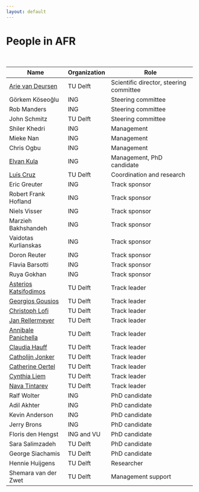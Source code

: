 ```yaml
---
layout: default
---
```


# People in AFR

<br/>

Name | Organization | Role
--|--|--
[Arie van Deursen] 		  | TU Delft 	  | Scientific director, steering committee
Görkem Köseoğlu			    | ING				  | Steering committee
Rob Manders				      | ING				  | Steering committee
John Schmitz      			| TU Delft 	  | Steering committee
Shiler Khedri			      | ING				  | Management
Mieke Nan       				| ING				  | Management
Chris Ogbu			       	| ING				  | Management
[Elvan Kula] 				      | ING 			  | Management, PhD candidate
[Luís Cruz] 				    | TU Delft 	  | Coordination and research
Eric Greuter			      | ING 			  | Track sponsor
Robert Frank Hofland	  | ING 			  | Track sponsor
Niels Visser            | ING         | Track sponsor
Marzieh Bakhshandeh 	  | ING 			  | Track sponsor
Vaidotas Kurlianskas 	  | ING 			  | Track sponsor
Doron Reuter  		 	    | ING 			  | Track sponsor
Flavia Barsotti         | ING         | Track sponsor
Ruya Gokhan             | ING         | Track sponsor
[Asterios Katsifodimos]	| TU Delft 	  | Track leader
[Georgios Gousios]		  | TU Delft 	  | Track leader
[Christoph Lofi]			  | TU Delft 	  | Track leader
[Jan Rellermeyer]			  | TU Delft 	  | Track leader
[Annibale Panichella]		| TU Delft 	  | Track leader
[Claudia Hauff]         | TU Delft    | Track leader
[Catholijn Jonker]		  | TU Delft 	  | Track leader
[Catherine Oertel]		  | TU Delft 	  | Track leader
[Cynthia Liem]			    | TU Delft 	  | Track leader
[Nava Tintarev]			    | TU Delft 	  | Track leader
Ralf Wolter				      | ING 			  | PhD candidate
Adil Akhter				      | ING 			  | PhD candidate
Kevin Anderson		    	| ING 			  | PhD candidate
Jerry Brons				      | ING 			  | PhD candidate
Floris den Hengst 		  | ING and VU  | PhD candidate
Sara Salimzadeh 		    | TU Delft 	  | PhD candidate
George Siachamis 		    | TU Delft 	  | PhD candidate
Hennie Huijgens 		    | TU Delft 	  | Researcher
Shemara van der Zwet	  | TU Delft 	  | Management support

[Arie van Deursen]:https://avandeursen.com
[Luís Cruz]:https://luiscruz.github.io
[Elvan Kula]:https://www.linkedin.com/in/elvan-kula/
[Asterios Katsifodimos]:https://www.tudelft.nl/ewi/over-de-faculteit/afdelingen/software-technology/web-information-systems/people/asterios-katsifodimos/
[Georgios Gousios]:https://www.gousios.gr
[Christoph Lofi]:https://www.tudelft.nl/ewi/over-de-faculteit/afdelingen/software-technology/web-information-systems/people/christoph-lofi/
[Jan Rellermeyer]:https://www.tudelft.nl/ewi/over-de-faculteit/afdelingen/software-technology/distributed-systems/people/jan-rellermeyer/
[Annibale Panichella]:https://apanichella.github.io
[Claudia Hauff]:https://www.tudelft.nl/ewi/over-de-faculteit/afdelingen/software-technology/web-information-systems/people/claudia-hauff/
[Catholijn Jonker]:https://www.tudelft.nl/ewi/over-de-faculteit/afdelingen/intelligent-systems/interactive-intelligence/people/current-group-members/catholijn-m-jonker/
[Catherine Oertel]:https://www.tudelft.nl/ewi/over-de-faculteit/afdelingen/intelligent-systems/interactive-intelligence/people/current-group-members/catharine-oertel/
[Cynthia Liem]:https://www.tudelft.nl/ewi/over-de-faculteit/afdelingen/intelligent-systems/multimedia-computing/people/cynthia-liem/
[Nava Tintarev]:https://www.tudelft.nl/ewi/over-de-faculteit/afdelingen/software-technology/web-information-systems/people/nava-tintarev/

